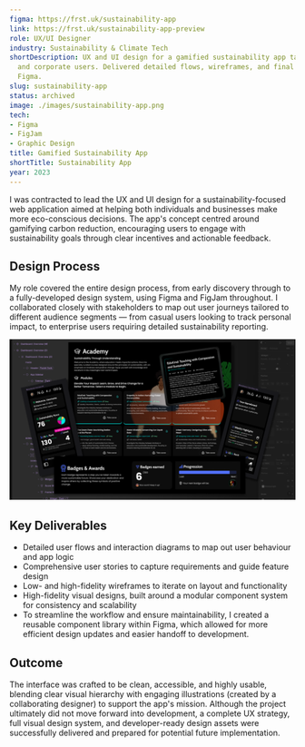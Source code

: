 ```yaml
---
figma: https://frst.uk/sustainability-app
link: https://frst.uk/sustainability-app-preview
role: UX/UI Designer
industry: Sustainability & Climate Tech
shortDescription: UX and UI design for a gamified sustainability app targeting individuals
  and corporate users. Delivered detailed flows, wireframes, and final designs in
  Figma.
slug: sustainability-app
status: archived
image: ./images/sustainability-app.png
tech:
- Figma
- FigJam
- Graphic Design
title: Gamified Sustainability App
shortTitle: Sustainability App
year: 2023
---
```


I was contracted to lead the UX and UI design for a sustainability-focused web application aimed at helping both individuals and businesses make more eco-conscious decisions. The app's concept centred around gamifying carbon reduction, encouraging users to engage with sustainability goals through clear incentives and actionable feedback.

## Design Process
My role covered the entire design process, from early discovery through to a fully-developed design system, using Figma and FigJam throughout. I collaborated closely with stakeholders to map out user journeys tailored to different audience segments — from casual users looking to track personal impact, to enterprise users requiring detailed sustainability reporting.

![Sustainability App montage of screens from the Figma designs](./images/sustainability-app-montage.png)

## Key Deliverables

- Detailed user flows and interaction diagrams to map out user behaviour and app logic
- Comprehensive user stories to capture requirements and guide feature design
- Low- and high-fidelity wireframes to iterate on layout and functionality
- High-fidelity visual designs, built around a modular component system for consistency and scalability
- To streamline the workflow and ensure maintainability, I created a reusable component library within Figma, which allowed for more efficient design updates and easier handoff to development.

## Outcome
The interface was crafted to be clean, accessible, and highly usable, blending clear visual hierarchy with engaging illustrations (created by a collaborating designer) to support the app's mission. Although the project ultimately did not move forward into development, a complete UX strategy, full visual design system, and developer-ready design assets were successfully delivered and prepared for potential future implementation.
